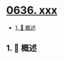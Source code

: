 # [0636. xxx](https://github.com/Tdahuyou/TNotes.leetcode/tree/main/notes/0636.%20xxx)

<!-- region:toc -->

- [1. 📝 概述](#1--概述)

<!-- endregion:toc -->

## 1. 📝 概述
